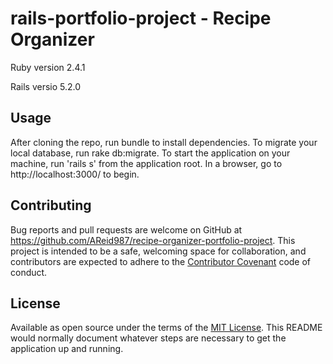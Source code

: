# rails-portfolio-project - Recipe Organizer
Ruby version 2.4.1

Rails versio 5.2.0
## Usage

After cloning the repo, run bundle to install dependencies. To migrate your local database, run rake db:migrate. To start the application on your machine, run 'rails s' from the application root.  In a browser, go to http://localhost:3000/ to begin.

## Contributing

Bug reports and pull requests are welcome on GitHub at https://github.com/AReid987/recipe-organizer-portfolio-project. This project is intended to be a safe, welcoming space for collaboration, and contributors are expected to adhere to the [Contributor Covenant](contributor-covenant.org) code of conduct.


## License

Available as open source under the terms of the [MIT License](http://opensource.org/licenses/MIT).
This README would normally document whatever steps are necessary to get the
application up and running.
